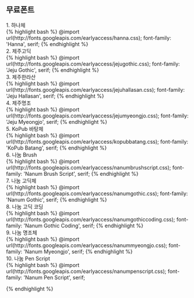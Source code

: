 ---
---
## 무료폰트

<div class="code-title">1. 하나체</div>
{% highlight bash %}
@import url(http://fonts.googleapis.com/earlyaccess/hanna.css);
font-family: 'Hanna', serif;
{% endhighlight %}

<div class="code-title">2. 제주고딕</div>
{% highlight bash %}
@import url(http://fonts.googleapis.com/earlyaccess/jejugothic.css);
font-family: 'Jeju Gothic', serif;
{% endhighlight %}

<div class="code-title"> 3. 제주한라산</div>
{% highlight bash %}
@import url(http://fonts.googleapis.com/earlyaccess/jejuhallasan.css);
font-family: 'Jeju Hallasan', serif;
{% endhighlight %}

<div class="code-title">4. 제주명조</div>
{% highlight bash %}
@import url(http://fonts.googleapis.com/earlyaccess/jejumyeongjo.css);
font-family: 'Jeju Myeongjo', serif;
{% endhighlight %}

<div class="code-title">5. KoPub 바탕체</div>
{% highlight bash %}
@import url(http://fonts.googleapis.com/earlyaccess/kopubbatang.css);
font-family: 'KoPub Batang', serif;
{% endhighlight %}

<div class="code-title">6. 나눔 Brush</div>
{% highlight bash %}
@import url(http://fonts.googleapis.com/earlyaccess/nanumbrushscript.css);
font-family: 'Nanum Brush Script', serif;
{% endhighlight %}

<div class="code-title">7. 나눔 고딕체</div>
{% highlight bash %}
@import url(http://fonts.googleapis.com/earlyaccess/nanumgothic.css);
font-family: 'Nanum Gothic', serif;
{% endhighlight %}

<div class="code-title">8. 나눔 고딕 코딩</div>
{% highlight bash %}
@import url(http://fonts.googleapis.com/earlyaccess/nanumgothiccoding.css);
font-family: 'Nanum Gothic Coding', serif;
{% endhighlight %}

<div class="code-title">9. 나눔 명조체</div>
{% highlight bash %}
@import url(http://fonts.googleapis.com/earlyaccess/nanummyeongjo.css);
font-family: 'Nanum Myeongjo', serif;
{% endhighlight %}

<div class="code-title">10. 나눔 Pen Script</div>
{% highlight bash %}
@import url(http://fonts.googleapis.com/earlyaccess/nanumpenscript.css);
font-family: 'Nanum Pen Script', serif;

{% endhighlight %}